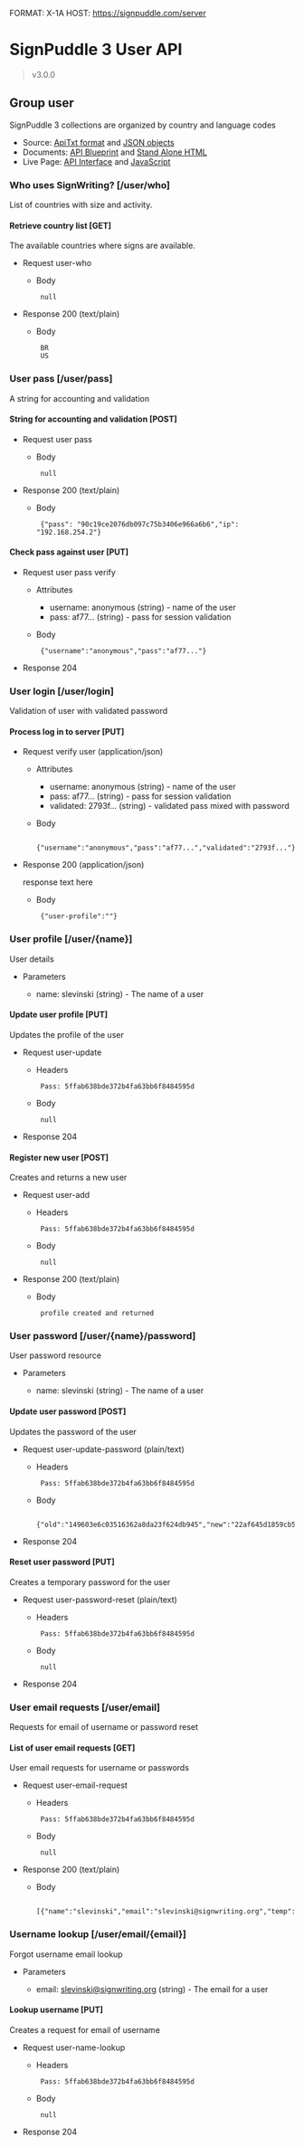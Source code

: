 FORMAT: X-1A
HOST: https://signpuddle.com/server

# SignPuddle 3 User API
> v3.0.0

## Group user
SignPuddle 3 collections are organized by country and language codes

+ Source: [ApiTxt format](../src/user.txt) and [JSON objects](../src/user.json)
+ Documents: [API Blueprint](../doc/user.md) and [Stand Alone HTML](../doc/user.htm)
+ Live Page: [API Interface](../api/user.html) and [JavaScript](../api/user.js)

### Who uses SignWriting? [/user/who]
List of countries with size and activity.

#### Retrieve country list [GET]
The available countries where signs are available.

+ Request user-who

     + Body

            null

+ Response 200 (text/plain)

     + Body

            BR
            US

### User pass [/user/pass]
A string for accounting and validation

#### String for accounting and validation [POST]

+ Request user pass

     + Body

            null

+ Response 200 (text/plain)

     + Body

            {"pass": "90c19ce2076db097c75b3406e966a6b6","ip": "192.168.254.2"}

#### Check pass against user [PUT]

+ Request user pass verify

     + Attributes
         + username: anonymous (string) - name of the user
         + pass: af77... (string) - pass for session validation

     + Body

            {"username":"anonymous","pass":"af77..."}

+ Response 204

### User login [/user/login]
Validation of user with validated password

#### Process log in to server [PUT]

+ Request verify user (application/json)

     + Attributes
         + username: anonymous (string) - name of the user
         + pass: af77... (string) - pass for session validation
         + validated: 2793f... (string) - validated pass mixed with password

     + Body

            {"username":"anonymous","pass":"af77...","validated":"2793f..."}

+ Response 200 (application/json)

     response text here

     + Body

            {"user-profile":""}

### User profile [/user/{name}]
User details

+ Parameters

     + name: slevinski (string) - The name of a user

#### Update user profile [PUT]
Updates the profile of the user

+ Request user-update

     + Headers

            Pass: 5ffab638bde372b4fa63bb6f8484595d

     + Body

            null

+ Response 204

#### Register new user [POST]
Creates and returns a new user

+ Request user-add

     + Headers

            Pass: 5ffab638bde372b4fa63bb6f8484595d

     + Body

            null

+ Response 200 (text/plain)

     + Body

            profile created and returned

### User password [/user/{name}/password]
User password resource

+ Parameters

     + name: slevinski (string) - The name of a user

#### Update user password [POST]
Updates the password of the user

+ Request user-update-password (plain/text)

     + Headers

            Pass: 5ffab638bde372b4fa63bb6f8484595d

     + Body

            {"old":"149603e6c03516362a8da23f624db945","new":"22af645d1859cb5ca6da0c484f1f37ea"}

+ Response 204

#### Reset user password [PUT]
Creates a temporary password for the user

+ Request user-password-reset (plain/text)

     + Headers

            Pass: 5ffab638bde372b4fa63bb6f8484595d

     + Body

            null

+ Response 204

### User email requests [/user/email]
Requests for email of username or password reset

#### List of user email requests [GET]
User email requests for username or passwords

+ Request user-email-request

     + Headers

            Pass: 5ffab638bde372b4fa63bb6f8484595d

     + Body

            null

+ Response 200 (text/plain)

     + Body

            [{"name":"slevinski","email":"slevinski@signwriting.org","temp":"username"}]

### Username lookup [/user/email/{email}]
Forgot username email lookup

+ Parameters

     + email: slevinski@signwriting.org (string) - The email for a user

#### Lookup username [PUT]
Creates a request for email of username

+ Request user-name-lookup

     + Headers

            Pass: 5ffab638bde372b4fa63bb6f8484595d

     + Body

            null

+ Response 204

